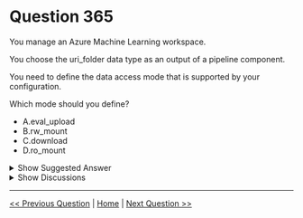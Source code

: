 # Question 365

You manage an Azure Machine Learning workspace.

You choose the uri_folder data type as an output of a pipeline component.

You need to define the data access mode that is supported by your configuration.

Which mode should you define?

* A.eval_upload
* B.rw_mount
* C.download
* D.ro_mount

<details>
  <summary>Show Suggested Answer</summary>

  <strong>B</strong><br>

</details>

<details>
  <summary>Show Discussions</summary>

<blockquote><p><strong>D0ktor</strong> <code>(Tue 19 Nov 2024 22:51)</code> - <em>Upvotes: 1</em></p><p>RW correct</p></blockquote>
<blockquote><p><strong>AzureGeek79</strong> <code>(Sat 12 Oct 2024 03:19)</code> - <em>Upvotes: 1</em></p><p>B. rw_mount is the correct answer.

This mode allows the output directory to be a mounted directory, which is suitable for uri_folder data type outputs. It provides read-write access to the output location, enabling the component to write its output directly to the mounted directory.</p></blockquote>

</details>

---

[<< Previous Question](question_364.md) | [Home](/index.md) | [Next Question >>](question_366.md)
